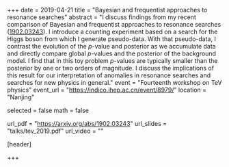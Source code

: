 +++
date = 2019-04-21
title = "Bayesian and frequentist approaches to resonance searches"
abstract = "I discuss findings from my recent comparison of Bayesian and frequentist approaches to resonance searches ([1902.03243](https://arxiv.org/abs/1902.03243)). I introduce a counting experiment based on a search for the Higgs boson from which I generate pseudo-data. With that pseudo-data, I contrast the evolution of the $p$-value and posterior as we accumulate data and directly compare global $p$-values and the posterior of the background model. I find that in this toy problem $p$-values are typically smaller than the posterior by one or two orders of magnitude. I discuss the implications of this result for our interpretation of anomalies in resonance searches and searches for new physics in general."
event = "Fourteenth workshop on TeV physics"
event_url = "https://indico.ihep.ac.cn/event/8979/"
location = "Nanjing"

selected = false
math = false

url_pdf = "https://arxiv.org/abs/1902.03243"
url_slides = "talks/tev_2019.pdf"
url_video = ""

[header]

+++
